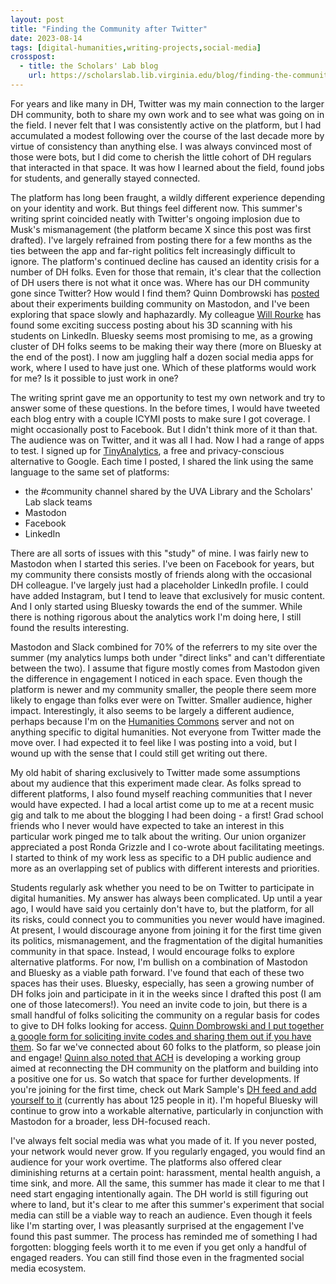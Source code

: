 ```yaml
---
layout: post
title: "Finding the Community after Twitter"
date: 2023-08-14
tags: [digital-humanities,writing-projects,social-media]
crosspost:
  - title: the Scholars' Lab blog
    url: https://scholarslab.lib.virginia.edu/blog/finding-the-community-after-twitter
---
```


For years and like many in DH, Twitter was my main connection to the larger DH community, both to share my own work and to see what was going on in the field. I never felt that I was consistently active on the platform, but I had accumulated a modest following over the course of the last decade more by virtue of consistency than anything else. I was always convinced most of those were bots, but I did come to cherish the little cohort of DH regulars that interacted in that space. It was how I learned about the field, found jobs for students, and generally stayed connected. 

The platform has long been fraught, a wildly different experience depending on your identity and work. But things feel different now. This summer's writing sprint coincided neatly with Twitter's ongoing implosion due to Musk's mismanagement (the platform became X since this post was first drafted). I've largely refrained from posting there for a few months as the ties between the app and far-right politics felt increasingly difficult to ignore. The platform's continued decline has caused an identity crisis for a number of DH folks. Even for those that remain, it's clear that the collection of DH users there is not what it once was. Where has our DH community gone since Twitter? How would I find them? Quinn Dombrowski has [posted](https://quinndombrowski.com/blog/2022/11/30/month-mastodon-what-are-we-doing/) about their experiments building community on Mastodon, and I've been exploring that space slowly and haphazardly. My colleague [Will Rourke](https://scholarslab.lib.virginia.edu/people/will-rourk/) has found some exciting success posting about his 3D scanning with his students on LinkedIn. Bluesky seems most promising to me, as a growing cluster of DH folks seems to be making their way there (more on Bluesky at the end of the post). I now am juggling half a dozen social media apps for work, where I used to have just one. Which of these platforms would work for me? Is it possible to just work in one?

The writing sprint gave me an opportunity to test my own network and try to answer some of these questions. In the before times, I would have tweeted each blog entry with a couple ICYMI posts to make sure I got coverage. I might occasionally post to Facebook. But I didn't think more of it than that. The audience was on Twitter, and it was all I had. Now I had a range of apps to test. I signed up for [TinyAnalytics](https://tinyanalytics.io/), a free and privacy-conscious alternative to Google. Each time I posted, I shared the link using the same language to the same set of platforms:

* the #community channel shared by the UVA Library and the Scholars' Lab slack teams
* Mastodon
* Facebook
* LinkedIn

There are all sorts of issues with this "study" of mine. I was fairly new to Mastodon when I started this series. I've been on Facebook for years, but my community there consists mostly of friends along with the occasional DH colleague. I've largely just had a placeholder LinkedIn profile. I could have added Instagram, but I tend to leave that exclusively for music content. And I only started using Bluesky towards the end of the summer. While there is nothing rigorous about the analytics work I'm doing here, I still found the results interesting. 

Mastodon and Slack combined for 70% of the referrers to my site over the summer (my analytics lumps both under "direct links" and can't differentiate between the two). I assume that figure mostly comes from Mastodon given the difference in engagement I noticed in each space. Even though the platform is newer and my community smaller, the people there seem more likely to engage than folks ever were on Twitter. Smaller audience, higher impact. Interestingly, it also seems to be largely a different audience, perhaps because I'm on the [Humanities Commons](https://hcommons.social/) server and not on anything specific to digital humanities. Not everyone from Twitter made the move over. I had expected it to feel like I was posting into a void, but I wound up with the sense that I could still get writing out there. 

My old habit of sharing exclusively to Twitter made some assumptions about my audience that this experiment made clear. As folks spread to different platforms, I also found myself reaching communities that I never would have expected. I had a local artist come up to me at a recent music gig and talk to me about the blogging I had been doing - a first! Grad school friends who I never would have expected to take an interest in this particular work pinged me to talk about the writing. Our union organizer appreciated a post Ronda Grizzle and I co-wrote about facilitating meetings. I started to think of my work less as specific to a DH public audience and more as an overlapping set of publics with different interests and priorities. 

Students regularly ask whether you need to be on Twitter to participate in digital humanities. My answer has always been complicated. Up until a year ago, I would have said you certainly don't have to, but the platform, for all its risks, could connect you to communities you never would have imagined. At present, I would discourage anyone from joining it for the first time given its politics, mismanagement, and the fragmentation of the digital humanities community in that space. Instead, I would encourage folks to explore alternative platforms. For now, I'm bullish on a combination of Mastodon and Bluesky as a viable path forward. I've found that each of these two spaces has their uses. Bluesky, especially, has seen a growing number of DH folks join and participate in it in the weeks since I drafted this post (I am one of those latecomers!). You need an invite code to join, but there is a small handful of folks soliciting the community on a regular basis for codes to give to DH folks looking for access. [Quinn Dombrowski and I put together a google form for soliciting invite codes and sharing them out if you have them](https://forms.gle/HZaQj2NcLtdyiGBi9). So far we've connected about 60 folks to the platform, so please join and engage! [Quinn also noted that ACH](https://bsky.app/profile/quinnanya.bsky.social/post/3k4khvtzlau2q) is developing a working group aimed at reconnecting the DH community on the platform and building into a positive one for us. So watch that space for further developments. If you're joining for the first time, check out Mark Sample's [DH feed and add yourself to it](https://bsky.app/profile/samplereality.bsky.social/post/3k42msc4nrb2i) (currently has about 125 people in it). I'm hopeful Bluesky will continue to grow into a workable alternative, particularly in conjunction with Mastodon for a broader, less DH-focused reach.

I've always felt social media was what you made of it. If you never posted, your network would never grow. If you regularly engaged, you would find an audience for your work overtime. The platforms also offered clear diminishing returns at a certain point: harassment, mental health anguish, a time sink, and more. All the same, this summer has made it clear to me that I need start engaging intentionally again. The DH world is still figuring out where to land, but it's clear to me after this summer's experiment that social media can still be a viable way to reach an audience. Even though it feels like I'm starting over, I was pleasantly surprised at the engagement I've found this past summer. The process has reminded me of something I had forgotten: blogging feels worth it to me even if you get only a handful of engaged readers. You can still find those even in the fragmented social media ecosystem.
